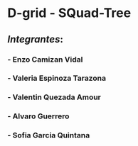 # D-grid - SQuad-Tree


## *Integrantes*: 

### - **Enzo Camizan Vidal**
### - **Valeria Espinoza Tarazona**
### - **Valentin Quezada Amour**
### - **Alvaro Guerrero**
### - **Sofia Garcia Quintana**
